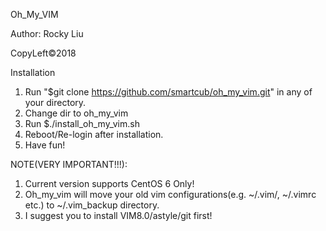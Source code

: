 Oh_My_VIM

Author: Rocky Liu

CopyLeft©2018

Installation
1. Run "$git clone https://github.com/smartcub/oh_my_vim.git" in any of your directory.
2. Change dir to oh_my_vim
3. Run $./install_oh_my_vim.sh
4. Reboot/Re-login after installation.
5. Have fun!

NOTE(VERY IMPORTANT!!!): 
1. Current version supports CentOS 6 Only!
2. Oh_my_vim will move your old vim configurations(e.g. ~/.vim/, ~/.vimrc etc.) to ~/.vim_backup
   directory.
3. I suggest you to install VIM8.0/astyle/git first!
